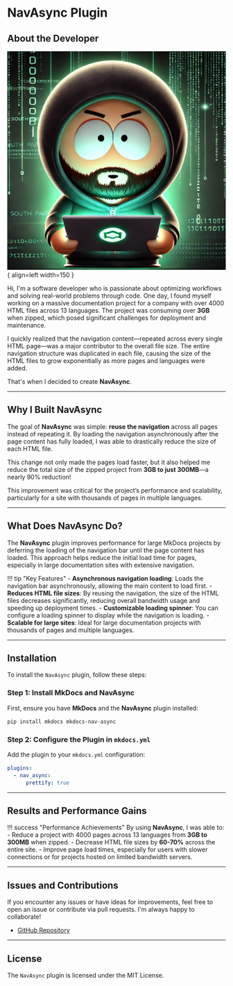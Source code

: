 # NavAsync Plugin

## About the Developer

![myself](./myself.webp){ align=left width=150 }

Hi, I'm a software developer who is passionate about optimizing workflows and solving real-world problems through code. One day, I found myself working on a massive documentation project for a company with over 4000 HTML files across 13 languages. The project was consuming over **3GB** when zipped, which posed significant challenges for deployment and maintenance.

I quickly realized that the navigation content—repeated across every single HTML page—was a major contributor to the overall file size. The entire navigation structure was duplicated in each file, causing the size of the HTML files to grow exponentially as more pages and languages were added.

That's when I decided to create **NavAsync**.

---

## Why I Built NavAsync

The goal of **NavAsync** was simple: **reuse the navigation** across all pages instead of repeating it. By loading the navigation asynchronously after the page content has fully loaded, I was able to drastically reduce the size of each HTML file.

This change not only made the pages load faster, but it also helped me reduce the total size of the zipped project from **3GB to just 300MB**—a nearly 90% reduction!

This improvement was critical for the project’s performance and scalability, particularly for a site with thousands of pages in multiple languages.

---

## What Does NavAsync Do?

The **NavAsync** plugin improves performance for large MkDocs projects by deferring the loading of the navigation bar until the page content has loaded. This approach helps reduce the initial load time for pages, especially in large documentation sites with extensive navigation.

!!! tip "Key Features" - **Asynchronous navigation loading**: Loads the navigation bar asynchronously, allowing the main content to load first. - **Reduces HTML file sizes**: By reusing the navigation, the size of the HTML files decreases significantly, reducing overall bandwidth usage and speeding up deployment times. - **Customizable loading spinner**: You can configure a loading spinner to display while the navigation is loading. - **Scalable for large sites**: Ideal for large documentation projects with thousands of pages and multiple languages.

---

## Installation

To install the `NavAsync` plugin, follow these steps:

### Step 1: Install MkDocs and NavAsync

First, ensure you have **MkDocs** and the **NavAsync** plugin installed:

```bash
pip install mkdocs mkdocs-nav-async
```

### Step 2: Configure the Plugin in `mkdocs.yml`

Add the plugin to your `mkdocs.yml` configuration:

```yaml
plugins:
  - nav_async:
      prettify: true
```

---

## Results and Performance Gains

!!! success "Performance Achievements"
By using **NavAsync**, I was able to: - Reduce a project with 4000 pages across 13 languages from **3GB to 300MB** when zipped. - Decrease HTML file sizes by **60-70%** across the entire site. - Improve page load times, especially for users with slower connections or for projects hosted on limited bandwidth servers.

---

## Issues and Contributions

If you encounter any issues or have ideas for improvements, feel free to open an issue or contribute via pull requests. I'm always happy to collaborate!

- [GitHub Repository](https://github.com/0x10-z/mkdocs-nav-async)

---

## License

The `NavAsync` plugin is licensed under the MIT License.

